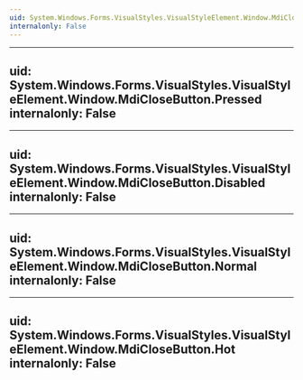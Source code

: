 ```yaml
---
uid: System.Windows.Forms.VisualStyles.VisualStyleElement.Window.MdiCloseButton
internalonly: False
---
```


---
uid: System.Windows.Forms.VisualStyles.VisualStyleElement.Window.MdiCloseButton.Pressed
internalonly: False
---

---
uid: System.Windows.Forms.VisualStyles.VisualStyleElement.Window.MdiCloseButton.Disabled
internalonly: False
---

---
uid: System.Windows.Forms.VisualStyles.VisualStyleElement.Window.MdiCloseButton.Normal
internalonly: False
---

---
uid: System.Windows.Forms.VisualStyles.VisualStyleElement.Window.MdiCloseButton.Hot
internalonly: False
---
